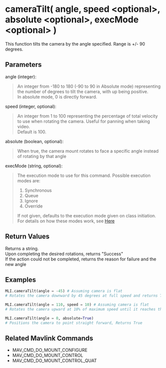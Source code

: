 # cameraTilt( angle, speed \<optional>, absolute \<optional>, execMode \<optional> )

This function tilts the camera by the angle specified. Range is +/- 90 degrees.

## Parameters

angle (integer):  
> An integer from -180 to 180 (-90 to 90 in Absolute mode) representing the number of degrees to tilt the camera, with up being positive.  
> In absolute mode, 0 is directly forward.

speed (integer, optional):  
> An integer from 1 to 100 representing the percentage of total velocity to use when rotating the camera. Useful for panning when taking video.  
> Default is 100.

absolute (boolean, optional):
> When true,  the camera mount rotates to face a specific angle instead of rotating by that angle

execMode (string, optional):
> The execution mode to use for this command. Possible execution modes are:
>
> 1. Synchronous
> 1. Queue
> 1. Ignore
> 1. Override
>
> If not given, defaults to the execution mode given on class initiation.  
> For details on how these modes work, see [Here](../executionModes.md)

## Return Values

Returns a string.  
Upon completing the desired rotations, returns "Success"  
If the action could not be completed, returns the reason for failure and the new angle

## Examples

```py
MLI.cameraTilt(angle = -45) # Assuming camera is flat
# Rotates the camera downward by 45 degrees at full speed and returns True

MLI.cameraTilt(angle = 110, speed = 10) # Assuming camera is flat
# Rotates the camera upward at 10% of maximum speed until it reaches the limit of +90 degrees, Returns "Reached max angle. Angle=90"

MLI.cameraTilt(angle = 0, absolute=True)
# Positions the camera to point straight forward, Returns True
```

## Related Mavlink Commands

- MAV_CMD_DO_MOUNT_CONFIGURE
- MAV_CMD_DO_MOUNT_CONTROL
- MAV_CMD_DO_MOUNT_CONTROL_QUAT
